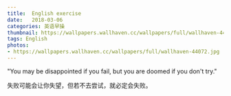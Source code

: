 ```yaml
---
title:  English exercise
date:   2018-03-06
categories: 英语早操
thumbnail: https://wallpapers.wallhaven.cc/wallpapers/full/wallhaven-44072.jpg
tags: English
photos:
- https://wallpapers.wallhaven.cc/wallpapers/full/wallhaven-44072.jpg
---
```


"You may be disappointed if you fail, but you are doomed if you don't try."
<p>失败可能会让你失望，但若不去尝试，就必定会失败。</p>
